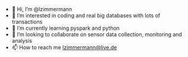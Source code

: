- 👋 Hi, I’m @lzimmermann
- 👀 I’m interested in coding and real big databases with lots of transactions
- 🌱 I’m currently learning pyspark and python
- 💞️ I’m looking to collaborate on sensor data collection, monitoring and analysis
- 📫 How to reach me lzimmermann@live.de

<!---
lzimmermann/lzimmermann is a ✨ special ✨ repository because its `README.md` (this file) appears on your GitHub profile.
You can click the Preview link to take a look at your changes.
--->
